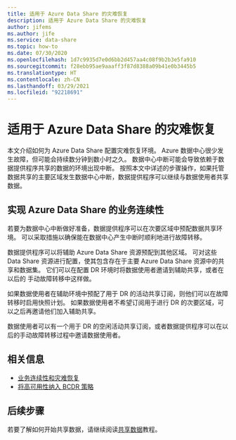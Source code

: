 ```yaml
---
title: 适用于 Azure Data Share 的灾难恢复
description: 适用于 Azure Data Share 的灾难恢复
author: jifems
ms.author: jife
ms.service: data-share
ms.topic: how-to
ms.date: 07/30/2020
ms.openlocfilehash: 1d7c9935d7e0d6bb2d457aa4c08f9b2b3e5fa910
ms.sourcegitcommit: f28ebb95ae9aaaff3f87d8388a09b41e0b3445b5
ms.translationtype: HT
ms.contentlocale: zh-CN
ms.lasthandoff: 03/29/2021
ms.locfileid: "92218691"
---
```

# <a name="disaster-recovery-for-azure-data-share"></a>适用于 Azure Data Share 的灾难恢复

本文介绍如何为 Azure Data Share 配置灾难恢复环境。 Azure 数据中心很少发生故障，但可能会持续数分钟到数小时之久。 数据中心中断可能会导致依赖于数据提供程序共享的数据的环境出现中断。 按照本文中详述的步骤操作，如果托管数据共享的主要区域发生数据中心中断，数据提供程序可以继续与数据使用者共享数据。 

## <a name="achieving-business-continuity-for-azure-data-share"></a>实现 Azure Data Share 的业务连续性

若要为数据中心中断做好准备，数据提供程序可以在次要区域中预配数据共享环境。 可以采取措施以确保能在数据中心产生中断时顺利地进行故障转移。 

数据提供程序可以将辅助 Azure Data Share 资源预配到其他区域。 可对这些 Data Share 资源进行配置，使其包含存在于主要 Azure Data Share 资源中的共享和数据集。 它们可以在配置 DR 环境时将数据使用者邀请到辅助共享，或者在以后的 手动故障转移中这样做。

如果数据使用者在辅助环境中预配了用于 DR 的活动共享订阅，则他们可以在故障转移时启用快照计划。 如果数据使用者不希望订阅用于进行 DR 的次要区域，可以之后再邀请他们加入辅助共享。 

数据使用者可以有一个用于 DR 的空闲活动共享订阅，或者数据提供程序可以在以后的手动故障转移过程中邀请数据使用者。 

## <a name="related-information"></a>相关信息

- [业务连续性和灾难恢复](../best-practices-availability-paired-regions.md)
- [将高可用性纳入 BCDR 策略](/azure/architecture/solution-ideas/articles/build-high-availability-into-your-bcdr-strategy)

## <a name="next-steps"></a>后续步骤

若要了解如何开始共享数据，请继续阅读[共享数据](share-your-data.md)教程。